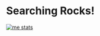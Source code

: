 # Searching Rocks!

[![me stats](https://github-readme-stats.vercel.app/api?username=searchingrocks&show_icons=true&theme=radical)](https://github.com/searchingrocks)
